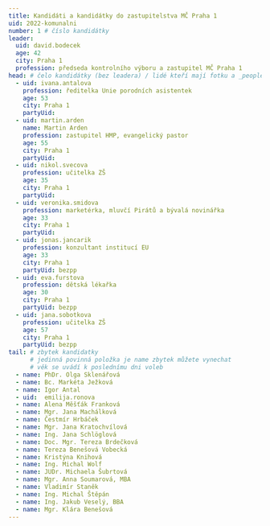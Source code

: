 ```yaml
---
title: Kandidáti a kandidátky do zastupitelstva MČ Praha 1
uid: 2022-komunalni
number: 1 # číslo kandidátky
leader:
  uid: david.bodecek
  age: 42
  city: Praha 1
  profession: předseda kontrolního výboru a zastupitel MČ Praha 1 
head: # čelo kandidátky (bez leadera) / lidé kteří mají fotku a _people/jmeno.md
  - uid: ivana.antalova
    profession: ředitelka Unie porodních asistentek
    age: 53
    city: Praha 1
    partyUid:
  - uid: martin.arden
    name: Martin Arden
    profession: zastupitel HMP, evangelický pastor
    age: 55
    city: Praha 1
    partyUid: 
  - uid: nikol.svecova
    profession: učitelka ZŠ
    age: 35
    city: Praha 1
    partyUid: 
  - uid: veronika.smidova
    profession: marketérka, mluvčí Pirátů a bývalá novinářka 
    age: 33
    city: Praha 1
    partyUid:  
  - uid: jonas.jancarik
    profession: konzultant institucí EU 
    age: 33
    city: Praha 1
    partyUid: bezpp
  - uid: eva.furstova
    profession: dětská lékařka
    age: 30
    city: Praha 1
    partyUid: bezpp 
  - uid: jana.sobotkova
    profession: učitelka ZŠ 
    age: 57
    city: Praha 1
    partyUid: bezpp
tail: # zbytek kandidatky
      # jedinná povinná položka je name zbytek můžete vynechat
      # věk se uvádí k poslednímu dni voleb 
  - name: PhDr. Olga Sklenářová
  - name: Bc. Markéta Ježková
  - name: Igor Antal
  - uid:  emilija.ronova
  - name: Alena Měšťák Franková
  - name: Mgr. Jana Machálková
  - name: Čestmír Hrbáček
  - name: Mgr. Jana Kratochvílová
  - name: Ing. Jana Schlöglová
  - name: Doc. Mgr. Tereza Brdečková
  - name: Tereza Benešová Vobecká
  - name: Kristýna Knihová
  - name: Ing. Michal Wolf
  - name: JUDr. Michaela Šubrtová
  - name: Mgr. Anna Soumarová, MBA
  - name: Vladimír Staněk
  - name: Ing. Michal Štěpán
  - name: Ing. Jakub Veselý, BBA
  - name: Mgr. Klára Benešová
---
```

